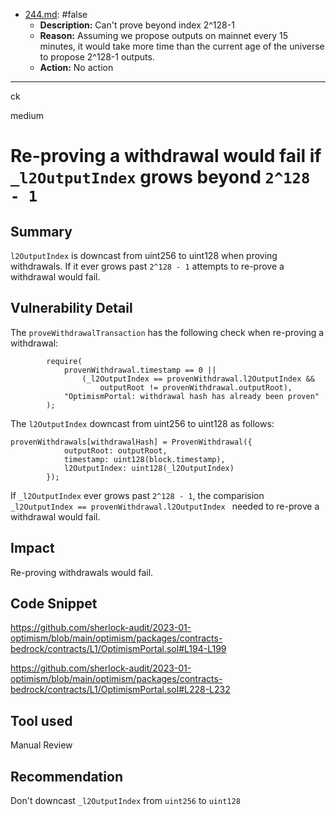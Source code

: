 
- [244.md](processed/false/solidity/244.md): #false
  - **Description:** Can't prove beyond index 2^128-1
  - **Reason:** Assuming we propose outputs on mainnet every 15 minutes, it would take more time than the current age of the universe to propose 2^128-1 outputs.
  - **Action:** No action

---

ck

medium

# Re-proving a withdrawal would fail if `_l2OutputIndex` grows beyond `2^128 - 1`

## Summary

`l2OutputIndex` is downcast from uint256 to uint128 when proving withdrawals. If it ever grows past `2^128 - 1` attempts to re-prove a withdrawal would fail.

## Vulnerability Detail

The `proveWithdrawalTransaction` has the following check when re-proving a withdrawal:

```solidity
        require(
            provenWithdrawal.timestamp == 0 ||
                (_l2OutputIndex == provenWithdrawal.l2OutputIndex &&
                    outputRoot != provenWithdrawal.outputRoot),
            "OptimismPortal: withdrawal hash has already been proven"
        );
```

The `l2OutputIndex` downcast from uint256 to uint128 as follows:

```solidity
provenWithdrawals[withdrawalHash] = ProvenWithdrawal({
            outputRoot: outputRoot,
            timestamp: uint128(block.timestamp),
            l2OutputIndex: uint128(_l2OutputIndex)
        });
```

If `_l2OutputIndex` ever grows past `2^128 - 1`, the comparision `_l2OutputIndex == provenWithdrawal.l2OutputIndex ` needed to re-prove a withdrawal would fail.

## Impact

Re-proving withdrawals would fail.

## Code Snippet

https://github.com/sherlock-audit/2023-01-optimism/blob/main/optimism/packages/contracts-bedrock/contracts/L1/OptimismPortal.sol#L194-L199

https://github.com/sherlock-audit/2023-01-optimism/blob/main/optimism/packages/contracts-bedrock/contracts/L1/OptimismPortal.sol#L228-L232

## Tool used

Manual Review

## Recommendation

Don't downcast `_l2OutputIndex` from `uint256` to `uint128`